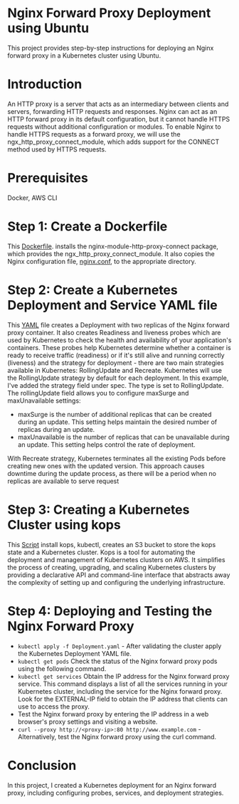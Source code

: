 # Nginx Forward Proxy Deployment using Ubuntu
This project provides step-by-step instructions for deploying an Nginx forward proxy in a Kubernetes cluster using Ubuntu.

# Introduction
An HTTP proxy is a server that acts as an intermediary between clients and servers, forwarding HTTP requests and responses. Nginx can act as an HTTP forward proxy in its default configuration, but it cannot handle HTTPS requests without additional configuration or modules. To enable Nginx to handle HTTPS requests as a forward proxy, we will use the ngx_http_proxy_connect_module, which adds support for the CONNECT method used by HTTPS requests.

# Prerequisites
Docker, AWS CLI

# Step 1: Create a Dockerfile
This [Dockerfile](./Dockerfile). installs the nginx-module-http-proxy-connect package, which provides the ngx_http_proxy_connect_module. It also copies the Nginx configuration file, [nginx.conf](./nginx.conf), to the appropriate directory.

# Step 2: Create a Kubernetes Deployment and Service YAML file
This [YAML](./Deployment.yaml) file creates a Deployment with two replicas of the Nginx forward proxy container. It also creates Readiness and liveness probes which are used by Kubernetes to check the health and availability of your application's containers. These probes help Kubernetes determine whether a container is ready to receive traffic (readiness) or if it's still alive and running correctly (liveness) and the strategy for deployment - there are two main strategies available in Kubernetes: RollingUpdate and Recreate. Kubernetes will use the RollingUpdate strategy by default for each deployment. In this example, I've added the strategy field under spec. The type is set to RollingUpdate. The rollingUpdate field allows you to configure maxSurge and maxUnavailable settings:
- maxSurge is the number of additional replicas that can be created during an update. This setting helps maintain the desired number of replicas during an update.
- maxUnavailable is the number of replicas that can be unavailable during an update. This setting helps control the rate of deployment.

With Recreate strategy, Kubernetes terminates all the existing Pods before creating new ones with the updated version. This approach causes downtime during the update process, as there will be a period when no replicas are available to serve request

# Step 3: Creating a Kubernetes Cluster using kops
This [Script](./kops.sh) install kops, kubectl, creates an S3 bucket to store the kops state and a Kubernetes cluster.
Kops is a tool for automating the deployment and management of Kubernetes clusters on AWS. It simplifies the process of creating, upgrading, and scaling Kubernetes clusters by providing a declarative API and command-line interface that abstracts away the complexity of setting up and configuring the underlying infrastructure.

# Step 4: Deploying and Testing the Nginx Forward Proxy
- `kubectl apply -f Deployment.yaml` - After validating the cluster apply the Kubernetes Deployment YAML file.
- `kubectl get pods` Check the status of the Nginx forward proxy pods using the following command.
- `kubectl get services` Obtain the IP address for the Nginx forward proxy service. This command displays a list of all the services running in your Kubernetes cluster, including the service for the Nginx forward proxy. Look for the EXTERNAL-IP field to obtain the IP address that clients can use to access the proxy.
- Test the Nginx forward proxy by entering the IP address in a web browser's proxy settings and visiting a website. 
- `curl --proxy http://<proxy-ip>:80 http://www.example.com` - Alternatively, test the Nginx forward proxy using the curl command.

# Conclusion
In this project, I created a Kubernetes deployment for an Nginx forward proxy, including configuring probes, services, and deployment strategies.
